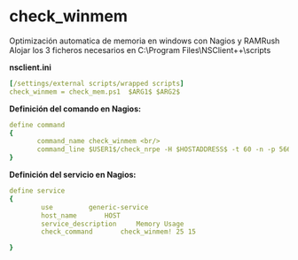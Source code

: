 # check_winmem
Optimización automatica de memoria en windows con Nagios y RAMRush <br/>
Alojar los 3 ficheros necesarios en C:\Program Files\NSClient++\scripts <br/>

<b>nsclient.ini <br/></b>
```yaml
[/settings/external scripts/wrapped scripts]
check_winmem = check_mem.ps1  $ARG1$ $ARG2$ 
```

<b>Definición del comando en Nagios:</b>
```yaml
define command 
{
       command_name	check_winmem <br/>
       command_line	$USER1$/check_nrpe -H $HOSTADDRESS$ -t 60 -n -p 5666 -c check_winmem -a $ARG1$ $ARG2$ 
}
```

<b>Definición del servicio en Nagios:<br/></b>
```yaml
define service
{
        use			generic-service
        host_name		HOST
        service_description     Memory Usage
        check_command		check_winmem! 25 15

}
```
